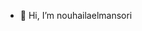 - 👋 Hi, I’m nouhailaelmansori


<!---
nouhailaelmansori/nouhailaelmansori is a ✨ special ✨ repository because its `README.md` (this file) appears on your GitHub profile.
You can click the Preview link to take a look at your changes.
--->
